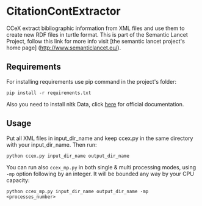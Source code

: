 # CitationContExtractor
CCeX extract bibliographic information from XML files and use them to create new RDF files in turtle format.
This is part of the Semantic Lancet Project, follow this link for more info visit [the semantic lancet project's home page] (http://www.semanticlancet.eu/).
## Requirements
For installing requirements use pip command in the project's folder: 
```
pip install -r requirements.txt
```
Also you need to install nltk Data, click [here](http://www.nltk.org/data.html) for official documentation.
## Usage
Put all XML files in input_dir_name and keep ccex.py in the same directory with your input_dir_name. Then run:
```
python ccex.py input_dir_name output_dir_name
```
You can run also ```ccex_mp.py``` in both single & multi processing modes, using ```-mp``` option following by an integer. It will be bounded any way by your CPU capacity:
```
python ccex_mp.py input_dir_name output_dir_name -mp <processes_number>
```


